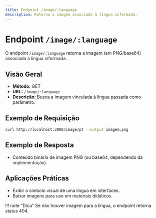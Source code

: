 ```yaml
---
title: Endpoint /image/:language
description: Retorna a imagem associada à língua informada.
---
```


# Endpoint `/image/:language`

O endpoint `/image/:language` retorna a imagem (em PNG/base64) associada à língua informada.

## Visão Geral

- **Método:** GET
- **URL:** `/image/:language`
- **Descrição:** Busca a imagem vinculada à língua passada como parâmetro.

## Exemplo de Requisição

```bash
curl http://localhost:3000/image/pt --output imagem.png
```

## Exemplo de Resposta

- Conteúdo binário de imagem PNG (ou base64, dependendo da implementação).

## Aplicações Práticas

- Exibir o símbolo visual de uma língua em interfaces.
- Baixar imagens para uso em materiais didáticos.

!!! note "Dica"
    Se não houver imagem para a língua, o endpoint retorna status 404.
